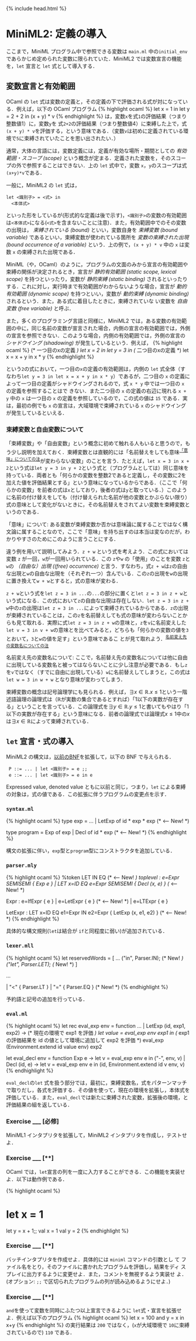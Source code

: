 {% include head.html %}

# MiniML2: 定義の導入

ここまで，MiniML プログラム中で参照できる変数は `main.ml` 中の`initial_env` であらかじめ定められた変数に限られていた．MiniML2 では変数宣言の機能を，`let` 宣言と `let` 式として導入する．

## 変数宣言と有効範囲

OCaml の `let` 式は変数の定義と，その定義の下で評価される式が対になっている．例えば，以下の OCaml プログラム
{% highlight ocaml %}
let x = 1 in
let y = 2 + 2 in
  (x + y) * v
{% endhighlight %}
は，変数`x`を式`1`の評価結果（つまり整数値$1$）に，変数`y`を 式`2+2`の評価結果（つまり整数値$4$）に束縛した上で，式`(x + y) * v`を評価する，という意味である．（変数`v`は初めに定義されている環境で`5`に束縛されていたことを思い出されたい．）

通常，大体の言語には，変数定義には，定義が有効な場所・期間としての _有効範囲・スコープ (scope)_ という概念が定まる．定義された変数を，そのスコープの外で参照することはできない．上の `let` 式中で，変数 `x`，`y`のスコープは式`(x+y)*v`である．

一般に，MiniML2 の `let` 式は，
```
let <識別子> = <式> in
  <本体式>
```
といった形をしているが(形式的な定義は後で示す)，`<識別子>`の変数の有効範囲は`<本体式>`になる(`<式>`を含まないことに注意)．また，有効範囲中でのその変数の出現は， _束縛されている (bound)_ といい，変数自身を _束縛変数 (bound variable)_ であるといい，束縛変数が使われている箇所を _変数の束縛された出現 (bound occurrence of a variable)_ という．上の例で，`(x + y) * v` 中の `x` は変数 `x` の束縛された出現である．

MiniML（や，OCaml）のように，プログラムの文面のみから宣言の有効範囲や束縛の関係が決定されるとき，宣言が _静的有効範囲 (static scope, lexical scope)_ を持つといったり，変数が _静的束縛 (static binding)_ されるといったりする．これに対し，実行時まで有効範囲がわからないような場合，宣言が _動的有効範囲 (dynamic scope)_ を持つといい，変数が _動的束縛 (dynamic binding)_ されるという．また，ある式に着目したときに，束縛されていな
い変数を _自由変数 (free variable)_ と呼ぶ．

また，多くのプログラミング言語と同様に，MiniML2 では，ある変数の有効範囲の中に，同じ名前の変数が宣言された場合，内側の宣言の有効範囲では，外側の宣言を参照できない．このような場合，内側の有効範囲では，外側の宣言の _シャドウイング (shadowing)_ が発生しているという．例えば，
{% highlight ocaml %}
(* 一つ目のxの定義 *)
let x = 2 in
let y = 3 in
(* 二つ目のxの定義 *)
let x = x + y in
  x * y
{% endhighlight %}

という`2`の式において，一つ目の`x`の定義の有効範囲は，内側の `let` 式全体（すなわち`let y = 3 in let x = x + y in x * y`）であるが，二つ目の `x` の定義によって一つ目の定義がシャドウイングされるので，式 `x * y` 中では一つ目の `x` の定義を参照することはで
きない．また二つ目の `x` の定義の右辺に現れる `x + y` 中の `x` は一つ目の `x` の定義を参照しているので，この式の値は `15` である．実は，最初の例でも `x` の宣言は，大域環境で束縛されている `x` のシャドウイングが発生しているといえる．

### 束縛変数と自由変数について

「束縛変数」や「自由変数」という概念に初めて触れる人もいると思うので，もう少し説明を加えておく．束縛変数とは直観的には「名前替えをしても意味<sup>[「意味」についての注](#semantics)</sup>が変わらない変数」のことを言う．たとえば，`let x = 3 in x + 2`という式は`let y = 3 in y + 2`という式と（プログラムとしては）同じ意味を持っている．両者とも「何らかの変数を整数$2$であると定義し，その変数に$2$を加えた値を評価結果とする」という意味になっているからである．（ここで「何らかの変数」を前者の式は`x`としており，後者の式は`y`と取っている．）このように名前の付け替えをしても（付け替えられた名前が他の変数とかぶらない限り）式の意味として変化がないときに，その名前替えをされてよい変数を束縛変数というのである．

<a name="semantics">「意味」について</a>: ある変数が束縛変数か否かは意味論に属することではなく構文論に属することなので，ここで「意味」を持ち出すのは本当は変なのだが，わかりやすさのためにこのように言うことにする．

違う例を用いて説明してみよう．`z + w` という式を考えよう．この式においては変数 `z` が一回，`w`が一回用いられている．この `z`や`w` の「使用」のことを変数 `z`と`w`の _（自由な）出現 ((free) occurrence)_ と言う．すなわち，式`z + w`は`z`の自由な出現と`w`の自由な出現を（それぞれ一つ）含んでいる．この`z`の出現を`w`の出現に置き換えて`w + w`とすると，式の意味が変わる．

`z + w`という式を`let z = 3 in ...`の`...`の部分に置くと`let z = 3 in z + w`という式になる．この式において`z`の自由な出現は存在しない．`let z = 3 in z + w`中の`z`の出現は`let z = 3 in ...`によって束縛されているからである．`z`の出現が束縛されていることは，この`z`を名前替えしても式の意味が変わらないことからも見て取れる．実際に式`let z = 3 in z + w`の意味と，`z`を`v`に名前変えした`let v = 3 in v + w`の意味とを比べてみると，どちらも「何らかの変数の値を`3`とおいて，`3`と`w`の値を足す」という意味であるこ
とが見て取れよう．<sup>[名前変え先の変数名についての注](#captureAvoiding)</sup>

<a name="captureAvoiding">名前変え先の変数名について</a>: ここで，名前替え先の変数名については他に自由に出現している変数名と被ってはならないことに少し注意が必要である．もし`z`を`v`ではなく（すでに自由に出現している）`w`に名前替えしてしまうと，この式は `let w = 3 in w + w` となり意味が変わってしまう．

束縛変数の概念は記号論理学にも見られる．例えば，$\exists x \in\mathbb{R}. x \le
1$という一階述語論理の論理式は（$\mathbb{R}$が実数の集合であるとすれば）「$1$以下の実数が存在する」ということを言っている．この論理式を$\exists y \in \mathbb{R}. y \le
1$と書いてもやはり「$1$以下の実数が存在する」という意味になる．前者の論理式では論理式$x \le1$中の$x$は$\exists x \in \mathbb{R}$によって束縛されている．

## `let` 宣言・式の導入

MiniML2 の構文は，[以前のBNF](chap03-1.md#bnf)を拡張して，以下の BNF で与えられる．
```
 P ::= ... | let <識別子> = e ;;
 e ::= ... | let <識別子> = e in e
```
Expressed value, denoted value ともに以前と同じ，つまり，`let` による束縛の対象は，式の値である．この拡張に伴うプログラムの変更点を示す．

### `syntax.ml`

{% highlight ocaml %}
type exp = 
   ...
| LetExp of id * exp * exp (* <-- New! *)

type program = 
  Exp of exp
| Decl of id * exp (* <-- New! *)
{% endhighlight %}

構文の拡張に伴い，`exp`型と`program`型にコンストラクタを追加している．

### `parser.mly` 

{% highlight ocaml %}
%token LET IN EQ (* <-- New! *)
toplevel :
     e=Expr SEMISEMI { Exp e }
   | LET x=ID EQ e=Expr SEMISEMI { Decl (x, e) } (* <-- New! *)

Expr :
     e=IfExpr { e }
   | e=LetExpr { e } (* <-- New! *)
   | e=LTExpr { e }

LetExpr :
     LET x=ID EQ e1=Expr IN e2=Expr { LetExp (x, e1, e2) } (* <-- New! *)
{% endhighlight %}

具体的な構文規則(`let`は結合が `if`と同程度に弱い)が追加されている．

### `lexer.mll`

{% highlight ocaml %}
let reservedWords = [
   ...
  ("in", Parser.IN);   (* New! *)
  ("let", Parser.LET); (* New! *)
]

...

| "<" { Parser.LT }
| "=" { Parser.EQ } (* New! *)
{% endhighlight %}

予約語と記号の追加を行っている．

### `eval.ml`

{% highlight ocaml %}
let rec eval_exp env = function
   ...
   | LetExp (id, exp1, exp2) ->
     (* 現在の環境で exp1 を評価 *)
     let value = eval_exp env exp1 in
     (* exp1 の評価結果を id の値として環境に追加して exp2 を評価 *)
     eval_exp (Environment.extend id value env) exp2

let eval_decl env = function
     Exp e -> let v = eval_exp env e in ("-", env, v)
   | Decl (id, e) ->
       let v = eval_exp env e in (id, Environment.extend id v env, v)
{% endhighlight %}

`eval_decl`の`let` 式を扱う部分では，最初に，束縛変数名，式をパターンマッチで取りだし，各式を評価する．その値を使って，現在の環境を拡張し，本体式を評価している．また，`eval_decl`では新たに束縛された変数，拡張後の環境，と評価結果の組を返している．

### Exercise ___ [必修]
MiniML1 インタプリタを拡張して，MiniML2 インタプリタを作成し，テストせよ．  

### Exercise ___ [**]
OCaml では，`let`宣言の列を一度に入力することができる．この機能を実装せよ．以下は動作例である．

{% highlight ocaml %}
# let x = 1 
  let y = x + 1;;
val x = 1
val y = 2
{% endhighlight %}

### Exercise ___ [**]
バッチインタプリタを作成せよ．具体的には `miniml` コマンドの引数とし
て ファイル名をとり，そのファイルに書かれたプログラムを評価し，結果をディ
スプレイに出力するように変更せよ．また，コメントを無視するよう実装せ
よ．(オプション: `;;` で区切られたプログラムの列が読み込めるようにせよ．)

### Exercise ___ [**]
`and`を使って変数を同時にふたつ以上宣言できるように `let`式・宣言を拡張せよ．例えば以下のプログラム
{% highlight ocaml %}
let x = 100
and y = x in x+y
{% endhighlight %}
の実行結果は `200` ではなく，(`x`が大域環境で `10`に束縛されているので) `110` である．

<!-- %% \begin{optexercise}{2}
%%   \begin{enumerate}
%%     \item 現在の大域環境の中身を表示する関数`pp_env`を`Eval`モジュール
%%       内に実装せよ．このときに`environment.ml`と`enviroment.mli`を改造
%%       してはならない．
%%     \item インタプリタに`#env;;`と入力すると，現在の環境の中身を表示す
%%       るようにインタプリタを改造せよ．
%%   \end{enumerate}
%% \end{optexercise} -->
